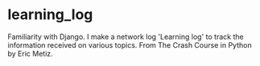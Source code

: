 # learning_log
 Familiarity with Django. I make a network log 'Learning log' to track the information received on various topics. From The Crash Course in Python by Eric Metiz.
